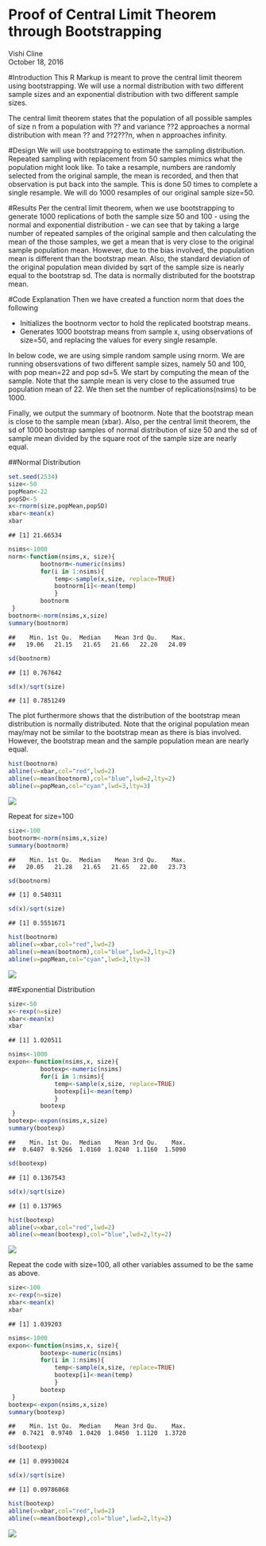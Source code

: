# Proof of Central Limit Theorem through Bootstrapping
Vishi Cline  
October 18, 2016  



#Introduction
This R Markup is meant to prove the central limit theorem using bootstrapping. We will use 
a normal distribution with two different sample sizes and an exponential distribution with
two different sample sizes.

The central limit theorem states that the population of all possible samples of size n from 
a population with ?? and variance ??2 approaches a normal distribution with mean ?? and ??2???n, when n approaches infinity.  

#Design
We will use bootstrapping to estimate the sampling distribution.  Repeated sampling with replacement from 50 samples mimics what the population might look like.  To take a resample, numbers are randomly selected from the original sample, the mean is recorded, and then that observation is put back into the sample.  This is done 50 times to complete a single resample.  We will do 1000 resamples of our original sample size=50.

#Results
Per the central limit theorem, when we use bootstrapping to generate 1000 replications of both the sample size 50 and 100 - using the normal and exponential distribution - we can see that by taking a large number of repeated samples of the original sample and then calculating the mean of the those samples, we get a mean that is very close to the original sample population mean.  However, due to the bias involved, the population mean is different than the bootstrap mean.  Also, the standard deviation of the original population mean divided by sqrt of the sample size is nearly equal to the bootstrap sd.  The data is normally distributed for the bootstrap mean.

#Code Explanation
Then we have created a function norm that does the following
  * Initializes the bootnorm vector to hold the replicated bootstrap means.  
  * Generates 1000 bootstrap means from sample x, using observations of size=50, and             replacing the values for every single resample.
  
In below code, we are using simple random sample using rnorm.  We are running obsersvations of two different sample sizes, namely 50 and 100, with pop mean=22 and pop sd=5.  We start by computing the mean of the sample.  Note that the sample mean is very close to the assumed true population mean of 22.  We then set the number of replications(nsims) to be 1000.

Finally, we output the summary of bootnorm.  Note that the bootstrap mean is close to the sample mean (xbar).  Also, per the central limit theorem, the sd of 1000 bootstrap samples of normal distribution of size 50 and the sd of sample mean divided by the square root of the sample size are nearly equal.

##Normal Distribution

```r
set.seed(2534)
size<-50
popMean<-22
popSD<-5
x<-rnorm(size,popMean,popSD)
xbar<-mean(x)
xbar
```

```
## [1] 21.66534
```

```r
nsims<-1000
norm<-function(nsims,x, size){
         bootnorm<-numeric(nsims)
         for(i in 1:nsims){
             temp<-sample(x,size, replace=TRUE)
             bootnorm[i]<-mean(temp)
             }
         bootnorm
 }
bootnorm<-norm(nsims,x,size)
summary(bootnorm)
```

```
##    Min. 1st Qu.  Median    Mean 3rd Qu.    Max. 
##   19.06   21.15   21.65   21.66   22.20   24.09
```

```r
sd(bootnorm)
```

```
## [1] 0.767642
```

```r
sd(x)/sqrt(size)
```

```
## [1] 0.7851249
```

The plot furthermore shows that the distribution of the bootstrap mean distribution is normally distributed.  Note that the original population mean may/may not be similar to the bootstrap mean as there is bias involved.  However, the bootstrap mean and the sample population mean are nearly equal.

```r
hist(bootnorm)
abline(v=xbar,col="red",lwd=2)
abline(v=mean(bootnorm),col="blue",lwd=2,lty=2)
abline(v=popMean,col="cyan",lwd=3,lty=3)
```

![](bootstrap_files/figure-html/unnamed-chunk-2-1.png)<!-- -->

Repeat for size=100

```r
size<-100
bootnorm<-norm(nsims,x,size)
summary(bootnorm)
```

```
##    Min. 1st Qu.  Median    Mean 3rd Qu.    Max. 
##   20.05   21.28   21.65   21.65   22.00   23.73
```

```r
sd(bootnorm)
```

```
## [1] 0.540311
```

```r
sd(x)/sqrt(size)
```

```
## [1] 0.5551671
```

```r
hist(bootnorm)
abline(v=xbar,col="red",lwd=2)
abline(v=mean(bootnorm),col="blue",lwd=2,lty=2)
abline(v=popMean,col="cyan",lwd=3,lty=3)
```

![](bootstrap_files/figure-html/unnamed-chunk-3-1.png)<!-- -->

##Exponential Distribution


```r
size<-50
x<-rexp(n=size)
xbar<-mean(x)
xbar
```

```
## [1] 1.020511
```

```r
nsims<-1000
expon<-function(nsims,x, size){
         bootexp<-numeric(nsims)
         for(i in 1:nsims){
             temp<-sample(x,size, replace=TRUE)
             bootexp[i]<-mean(temp)
             }
         bootexp
 }
bootexp<-expon(nsims,x,size)
summary(bootexp)
```

```
##    Min. 1st Qu.  Median    Mean 3rd Qu.    Max. 
##  0.6407  0.9266  1.0160  1.0240  1.1160  1.5090
```

```r
sd(bootexp)
```

```
## [1] 0.1367543
```

```r
sd(x)/sqrt(size)
```

```
## [1] 0.137965
```

```r
hist(bootexp)
abline(v=xbar,col="red",lwd=2)
abline(v=mean(bootexp),col="blue",lwd=2,lty=2)
```

![](bootstrap_files/figure-html/unnamed-chunk-4-1.png)<!-- -->

Repeat the code with size=100, all other variables assumed to be the same as above.

```r
size<-100
x<-rexp(n=size)
xbar<-mean(x)
xbar
```

```
## [1] 1.039203
```

```r
nsims<-1000
expon<-function(nsims,x, size){
         bootexp<-numeric(nsims)
         for(i in 1:nsims){
             temp<-sample(x,size, replace=TRUE)
             bootexp[i]<-mean(temp)
             }
         bootexp
 }
bootexp<-expon(nsims,x,size)
summary(bootexp)
```

```
##    Min. 1st Qu.  Median    Mean 3rd Qu.    Max. 
##  0.7421  0.9740  1.0420  1.0450  1.1120  1.3720
```

```r
sd(bootexp)
```

```
## [1] 0.09930024
```

```r
sd(x)/sqrt(size)
```

```
## [1] 0.09786068
```

```r
hist(bootexp)
abline(v=xbar,col="red",lwd=2)
abline(v=mean(bootexp),col="blue",lwd=2,lty=2)
```

![](bootstrap_files/figure-html/unnamed-chunk-5-1.png)<!-- -->
